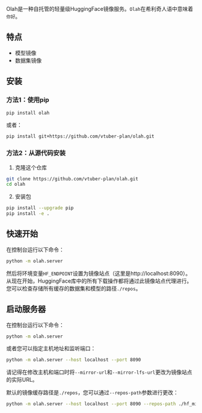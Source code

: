 Olah是一种自托管的轻量级HuggingFace镜像服务。`Olah`在希利奇人语中意味着`你好`。

## 特点
* 模型镜像
* 数据集镜像

## 安装

### 方法1：使用pip

```bash
pip install olah
```

或者：

```bash
pip install git+https://github.com/vtuber-plan/olah.git
```

### 方法2：从源代码安装

1. 克隆这个仓库
```bash
git clone https://github.com/vtuber-plan/olah.git
cd olah
```

2. 安装包
```bash
pip install --upgrade pip
pip install -e .
```

## 快速开始
在控制台运行以下命令：
```bash
python -m olah.server
```

然后将环境变量`HF_ENDPOINT`设置为镜像站点（这里是http://localhost:8090）。
从现在开始，HuggingFace库中的所有下载操作都将通过此镜像站点代理进行。
您可以检查存储所有缓存的数据集和模型的路径`./repos`。

## 启动服务器
在控制台运行以下命令：
```bash
python -m olah.server
```

或者您可以指定主机地址和监听端口：
```bash
python -m olah.server --host localhost --port 8090
```
请记得在修改主机和端口时将`--mirror-url`和`--mirror-lfs-url`更改为镜像站点的实际URL。

默认的镜像缓存路径是`./repos`，您可以通过`--repos-path`参数进行更改：
```bash
python -m olah.server --host localhost --port 8090 --repos-path ./hf_mirrors
```
